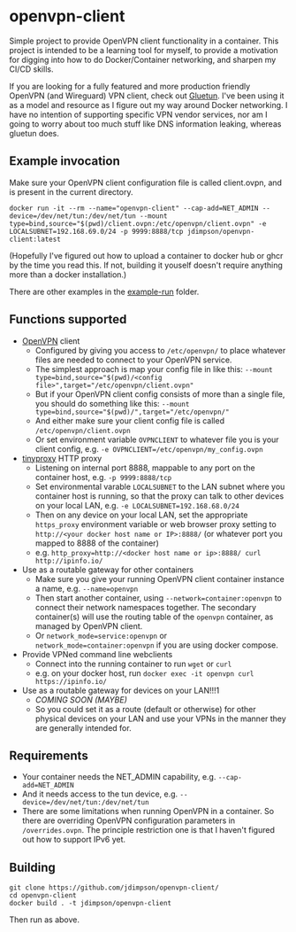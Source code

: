 # openvpn-client
Simple project to provide OpenVPN client functionality in a container. This project is intended to be a learning tool for myself, to provide a motivation for digging into how to do Docker/Container networking, and sharpen my CI/CD skills.

If you are looking for a fully featured and more production friendly OpenVPN (and Wireguard) VPN client, check out [Gluetun](https://github.com/qdm12/gluetun). I've been using it as a model and resource as I figure out my way around Docker networking. I have no intention of supporting specific VPN vendor services, nor am I going to worry about too much stuff like DNS information leaking, whereas gluetun does.

## Example invocation

Make sure your OpenVPN client configuration file is called client.ovpn, and is present in the current directory.
```
docker run -it --rm --name="openvpn-client" --cap-add=NET_ADMIN --device=/dev/net/tun:/dev/net/tun --mount type=bind,source="$(pwd)/client.ovpn:/etc/openvpn/client.ovpn" -e LOCALSUBNET=192.168.69.0/24 -p 9999:8888/tcp jdimpson/openvpn-client:latest
```
(Hopefully I've figured out how to upload a container to docker hub or ghcr by the time you read this. If not, building it youself doesn't require anything more than a docker installation.)

There are other examples in the [example-run](example-run) folder.


## Functions supported
- [OpenVPN](https://openvpn.net/) client
    - Configured by giving you access to `/etc/openvpn/` to place whatever files are needed to connect to your OpenVPN service.
    - The simplest approach is map your config file in like this: `--mount type=bind,source="$(pwd)/<config file>",target="/etc/openvpn/client.ovpn"`
    - But if your OpenVPN client config consists of more than a single file, you should do something like this: `--mount type=bind,source="$(pwd)/",target="/etc/openvpn/"`
    - And either make sure your client config file is called `/etc/openvpn/client.ovpn`
    - Or set environment variable `OVPNCLIENT` to whatever file you is your client config, e.g. `-e OVPNCLIENT=/etc/openvpn/my_config.ovpn`
- [tinyproxy](http://tinyproxy.github.io/) HTTP proxy
    - Listening on internal port 8888, mappable to any port on the container host, e.g. `-p 9999:8888/tcp`
    - Set environmental varable `LOCALSUBNET` to the LAN subnet where you container host is running, so that the proxy can talk to other devices on your local LAN, e.g. `-e LOCALSUBNET=192.168.68.0/24`
    - Then on any device on your local LAN, set the appropriate `https_proxy` environment variable or web browser proxy setting to `http://<your docker host name or IP>:8888/` (or whatever port you mapped to 8888 of the container)
    - e.g. `http_proxy=http://<docker host name or ip>:8888/ curl http://ipinfo.io/`
- Use as a routable gateway for other containers 
    - Make sure you give your running OpenVPN client container instance a name, e.g. `--name=openvpn`
    - Then start another container, using `--network=container:openvpn` to connect their network namespaces together. The secondary container(s) will use the routing table of the `openvpn` container, as managed by OpenVPN client.
    - Or `network_mode=service:openvpn` or `network_mode=container:openvpn` if you are using docker compose.
- Provide VPNed command line webclients
    - Connect into the running container to run `wget` or `curl`
    - e.g. on your docker host, run `docker exec -it openvpn curl https://ipinfo.io/`
- Use as a routable gateway for devices on your LAN!!!1
    - *COMING SOON (MAYBE)*
    - So you could set it as a route (default or otherwise) for other physical devices on your LAN and use your VPNs in the manner they are generally intended for.
    
## Requirements
- Your container needs the NET_ADMIN capability, e.g. `--cap-add=NET_ADMIN`
- And it needs access to the tun device, e.g. `--device=/dev/net/tun:/dev/net/tun`
- There are some limitations when running OpenVPN in a container. So there are overriding OpenVPN configuration parameters in `/overrides.ovpn`. The principle restriction one is that I haven't figured out how to support IPv6 yet.

## Building
```
git clone https://github.com/jdimpson/openvpn-client/
cd openvpn-client
docker build . -t jdimpson/openvpn-client
```
Then run as above.
